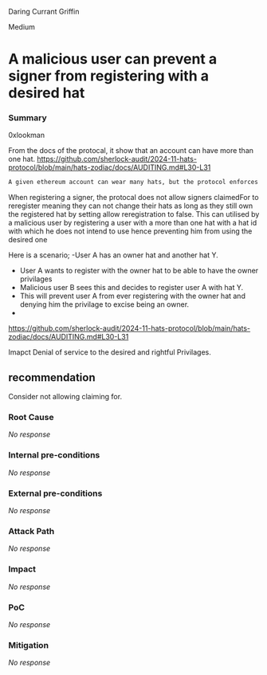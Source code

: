 Daring Currant Griffin

Medium

# A malicious user can prevent a signer from registering with a desired hat

### Summary

0xlookman

From the docs of the protocal, it show that an account can have more than one hat.
https://github.com/sherlock-audit/2024-11-hats-protocol/blob/main/hats-zodiac/docs/AUDITING.md#L30-L31

```markdown
A given ethereum account can wear many hats, but the protocol enforces that a given account cannot have more than 1 copy of a given hat (ie no account’s balance of a given hat must always be 0 or 1).
```

When registering a signer, the protocal does not allow signers claimedFor to reregister meaning they can not change their hats as long as they still own the registered hat by setting allow reregistration to false. This can utilised by a malicious user by registering a user with a more than one hat with a hat id with which he does not intend to use hence preventing him from using the desired one

Here is a scenario;
-User A has an owner hat and another hat Y.
- User A wants to register with the owner hat to be able to have the owner privilages
- Malicious user B sees this and decides to register user A with hat Y.
- This will prevent user A from ever registering with the owner hat and denying him the privilage to excise being an owner.
- 
https://github.com/sherlock-audit/2024-11-hats-protocol/blob/main/hats-zodiac/docs/AUDITING.md#L30-L31

Imapct
Denial of service to the desired and rightful Privilages.

## recommendation 
Consider not allowing claiming for.

### Root Cause

_No response_

### Internal pre-conditions

_No response_

### External pre-conditions

_No response_

### Attack Path

_No response_

### Impact

_No response_

### PoC

_No response_

### Mitigation

_No response_
